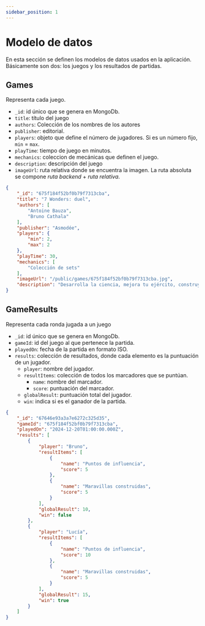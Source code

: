 ```yaml
---
sidebar_position: 1
---
```


# Modelo de datos

En esta sección se definen los modelos de datos usados en la aplicación. Básicamente son dos: los juegos y los resultados de partidas.

## Games

Representa cada juego.

* `_id`: id único que se genera en MongoDb.
* `title`: título del juego
* `authors`: Colección de los nombres de los autores
* `publisher`: editorial.
* `players`: objeto que define el número de jugadores. Si es un número fijo, `min` = `max`.
* `playTime`: tiempo de juego en minutos.
* `mechanics`: coleccion de mecánicas que definen el juego.
* `description`: descripción del juego
* `imageUrl`: ruta relativa donde se encuentra la imagen. La ruta absoluta se compone *ruta backend* + *ruta relativa*.

```json
{
    "_id": "675f184f52bf0b79f7313cba",
    "title": "7 Wonders: duel",
    "authors": [
        "Antoine Bauza",
        "Bruno Cathala"
    ],
    "publisher": "Asmodée",
    "players": {
        "min": 2,
        "max": 2
    },
    "playTime": 30,
    "mechanics": [
        "Colección de sets"
    ],
    "imageUrl": "/public/games/675f184f52bf0b79f7313cba.jpg",
    "description": "Desarrolla la ciencia, mejora tu ejército, construye prestigiosos edificios ¡y conduce a tu civilización hacia la victoria! En 7 Wonders Duel cada jugador es el líder de una civilización que construirá Estructuras y erigirá Maravillas. Las Estructuras y las Maravillas construidas por cada jugador"
}
```

## GameResults

Representa cada ronda jugada a un juego

* `_id`: id único que se genera en MongoDb.
* `gameId`: id del juego al que pertenece la partida.
* `playedOn`: fecha de la partida en formato ISO.
* `results`: colección de resultados, donde cada elemento es la puntuación de un jugador.
  * `player`: nombre del jugador.
  * `resultItems`: colección de todos los marcadores que se puntúan.
    * `name`: nombre del marcador.
    * `score`: puntuación del marcador.
  * `globalResult`: puntuación total del jugador.
  * `win`: indica si es el ganador de la partida.

```json
{
    "_id": "67646e93a3a7e6272c325d35",
    "gameId": "675f184f52bf0b79f7313cba",
    "playedOn": "2024-12-20T01:00:00.000Z",
    "results": [
        {
            "player": "Bruno",
            "resultItems": [
                {
                    "name": "Puntos de influencia",
                    "score": 5
                },
                {
                    "name": "Maravillas construidas",
                    "score": 5
                }
            ],
            "globalResult": 10,
            "win": false
        },
        {
            "player": "Lucía",
            "resultItems": [
                {
                    "name": "Puntos de influencia",
                    "score": 10
                },
                {
                    "name": "Maravillas construidas",
                    "score": 5
                }
            ],
            "globalResult": 15,
            "win": true
        }
    ]
}
```